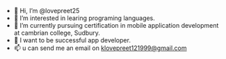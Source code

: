 - 👋 Hi, I’m @lovepreet25
- 👀 I’m interested in learing programing languages.
- 🌱 I’m currently pursuing certification in mobile application development at cambrian college, Sudbury.
- 💞️ I want to be successful app developer.
- 📫 u can send me an email on klovepreet121999@gmail.com

<!---
lovepreet25/lovepreet25 is a ✨ special ✨ repository because its `README.md` (this file) appears on your GitHub profile.
You can click the Preview link to take a look at your changes.
--->
